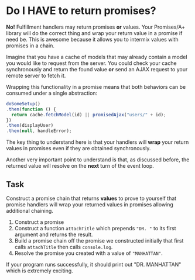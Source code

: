 # Do I HAVE to return promises?

**No!**  Fulfillment handlers may return promises **or** values.
Your Promises/A+ library will do the correct thing and wrap your
return value in a promise if need be.  This is awesome because
it allows you to intermix values with promises in a chain.

Imagine that you have a cache of models that may already contain
a model you would like to request from the server.  You could
check your cache synchronously and return the found value **or** send
an AJAX request to your remote server to fetch it.

Wrapping this functionality in a promise means that both behaviors
can be consumed under a single abstraction:

```js
doSomeSetup()
.then(function () {
  return cache.fetchModel(id) || promisedAjax("users/" + id);
})
.then(displayUser)
.then(null, handleError);
```

The key thing to understand here is that your handlers will **wrap**
your return values in promises even if they are obtained synchronously.

Another very important point to understand is that, as discussed
before, the returned value will resolve on the **next** turn of the event
loop.

## Task

Construct a promise chain that returns **values** to prove to yourself
that promise handlers will wrap your returned values in promises
allowing additional chaining.

1. Construct a promise 
2. Construct a function `attachTitle` which prepends `"DR. "` to
   its first argument and returns the result.
3. Build a promise chain off the promise we constructed initially
   that first calls `attachTitle` then calls `console.log`.
4. Resolve the promise you created with a value of `"MANHATTAN"`.

If your program runs successfully, it should print out "DR. MANHATTAN"
which is extremely exciting.
